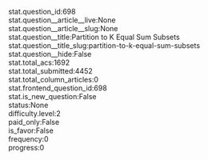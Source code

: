 stat.question_id:698  
stat.question__article__live:None  
stat.question__article__slug:None  
stat.question__title:Partition to K Equal Sum Subsets  
stat.question__title_slug:partition-to-k-equal-sum-subsets  
stat.question__hide:False  
stat.total_acs:1692  
stat.total_submitted:4452  
stat.total_column_articles:0  
stat.frontend_question_id:698  
stat.is_new_question:False  
status:None  
difficulty.level:2  
paid_only:False  
is_favor:False  
frequency:0  
progress:0  
